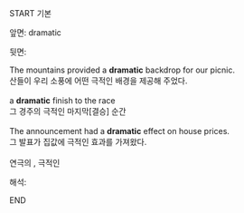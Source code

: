 START
기본

앞면:
dramatic


뒷면:
<div>The mountains provided a <strong>dramatic</strong> backdrop for our picnic. </div><div><div>산들이 우리 소풍에 어떤 극적인 배경을 제공해 주었다.</div></div><div><br></div><div><div>a <strong>dramatic</strong> finish to the race </div><div><div>그 경주의 극적인 마지막[결승] 순간</div></div></div><div><br></div><div><div>The announcement had a <strong>dramatic</strong> effect on house prices. </div><div><div>그 발표가 집값에 극적인 효과를 가져왔다.</div></div></div><div><br></div><div>연극의 , 극적인 </div>


해석:

END